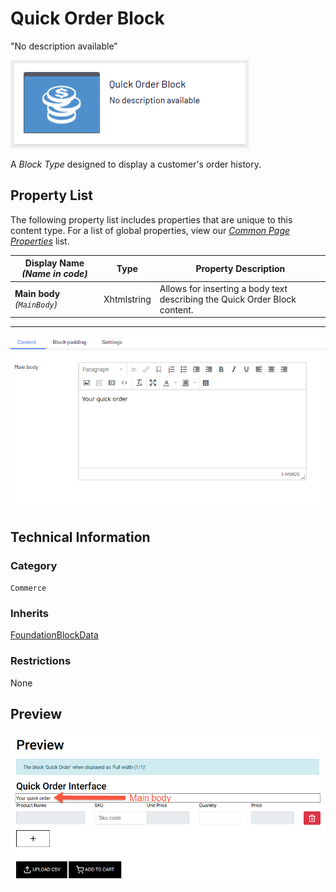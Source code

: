 # Quick Order Block
"No description available"

![Quick Order Block](Screenshots/Quick%20Order%20Block%20-%20icon.png)

A *Block Type* designed to display a customer's order history.

## Property List
The following property list includes properties that are unique to this content type. For a list of global properties, view our [*Common Page Properties*](./Common%20Page%20Properties.md) list.

Display Name *(Name in code)* | Type | Property Description
--------------|------|---------------
**Main body** *(`MainBody`)* | Xhtmlstring | Allows for inserting a body text describing the Quick Order Block content.

** **
![Quick Order Block](Screenshots/Quick%20Order%20Block%20-%20Content%20tab.png)

## Technical Information

### Category
`Commerce`

### Inherits
[FoundationBlockData](#)

### Restrictions
None

## Preview
![Quick Order Block](Screenshots/Quick%20Order%20Block%20-%20Preview.png)


